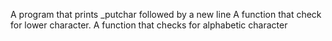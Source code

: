 A program that prints _putchar followed by a new line
A function that check for lower character.
A function that checks for alphabetic character
